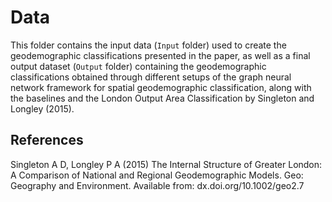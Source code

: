 # Data

This folder contains the input data (`Input` folder) used to create the geodemographic classifications presented in the paper, as well as a final output dataset (`Output` folder) containing the geodemographic classifications obtained through different setups of the graph neural network framework for spatial geodemographic classification, along with the baselines and the London Output Area Classification by Singleton and Longley (2015).


## References

Singleton A D, Longley P A (2015) The Internal Structure of Greater London: A Comparison of National and Regional Geodemographic Models. Geo: Geography and Environment. Available from: dx.doi.org/10.1002/geo2.7